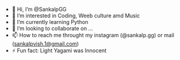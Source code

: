 - 👋 Hi, I’m @SankalpGG
- 👀 I’m interested in Coding, Weeb culture amd Music
- 🌱 I’m currently learning Python
- 💞️ I’m looking to collaborate on ...
- 📫 How to reach me throught my instagram (@sankalp.gg) or mail (sankalpvish.1@gmail.com)
- ⚡ Fun fact: Light Yagami was Innocent

<!---
SankalpGG/SankalpGG is a ✨ special ✨ repository because its `README.md` (this file) appears on your GitHub profile.
You can click the Preview link to take a look at your changes.
--->
